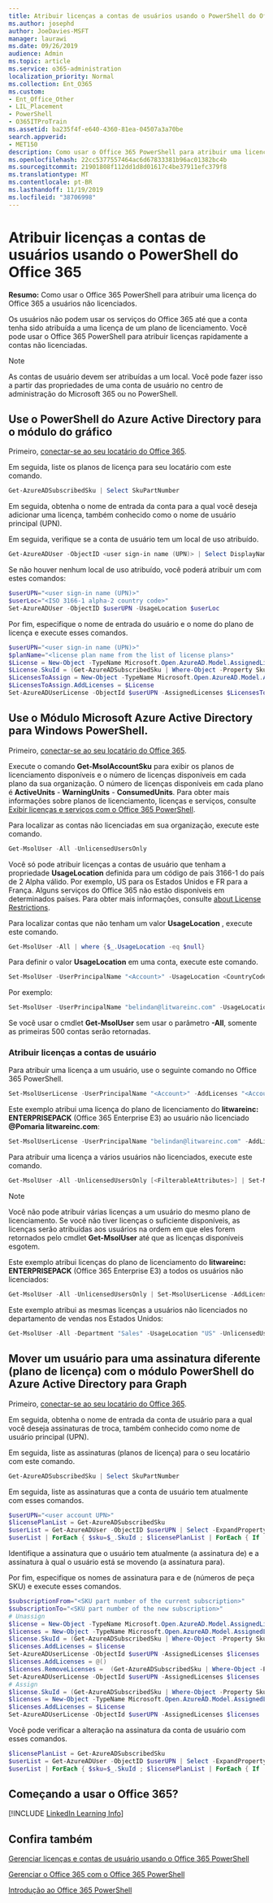 ```yaml
---
title: Atribuir licenças a contas de usuários usando o PowerShell do Office 365
ms.author: josephd
author: JoeDavies-MSFT
manager: laurawi
ms.date: 09/26/2019
audience: Admin
ms.topic: article
ms.service: o365-administration
localization_priority: Normal
ms.collection: Ent_O365
ms.custom:
- Ent_Office_Other
- LIL_Placement
- PowerShell
- O365ITProTrain
ms.assetid: ba235f4f-e640-4360-81ea-04507a3a70be
search.appverid:
- MET150
description: Como usar o Office 365 PowerShell para atribuir uma licença do Office 365 a usuários não licenciados.
ms.openlocfilehash: 22cc5377557464ac6d67833381b96ac01382bc4b
ms.sourcegitcommit: 21901808f112dd1d8d01617c4be37911efc379f8
ms.translationtype: MT
ms.contentlocale: pt-BR
ms.lasthandoff: 11/19/2019
ms.locfileid: "38706998"
---
```

# <a name="assign-licenses-to-user-accounts-with-office-365-powershell"></a>Atribuir licenças a contas de usuários usando o PowerShell do Office 365

**Resumo:**  Como usar o Office 365 PowerShell para atribuir uma licença do Office 365 a usuários não licenciados.
  
Os usuários não podem usar os serviços do Office 365 até que a conta tenha sido atribuída a uma licença de um plano de licenciamento. Você pode usar o Office 365 PowerShell para atribuir licenças rapidamente a contas não licenciadas. 

>[!Note]
>As contas de usuário devem ser atribuídas a um local. Você pode fazer isso a partir das propriedades de uma conta de usuário no centro de administração do Microsoft 365 ou no PowerShell.
>

## <a name="use-the-azure-active-directory-powershell-for-graph-module"></a>Use o PowerShell do Azure Active Directory para o módulo do gráfico

Primeiro, [conectar-se ao seu locatário do Office 365](connect-to-office-365-powershell.md#connect-with-the-azure-active-directory-powershell-for-graph-module).
  

Em seguida, liste os planos de licença para seu locatário com este comando.

```powershell
Get-AzureADSubscribedSku | Select SkuPartNumber
```

Em seguida, obtenha o nome de entrada da conta para a qual você deseja adicionar uma licença, também conhecido como o nome de usuário principal (UPN).

Em seguida, verifique se a conta de usuário tem um local de uso atribuído.

```powershell
Get-AzureADUser -ObjectID <user sign-in name (UPN)> | Select DisplayName, UsageLocation
```

Se não houver nenhum local de uso atribuído, você poderá atribuir um com estes comandos:

```powershell
$userUPN="<user sign-in name (UPN)>"
$userLoc="<ISO 3166-1 alpha-2 country code>"
Set-AzureADUser -ObjectID $userUPN -UsageLocation $userLoc
```

Por fim, especifique o nome de entrada do usuário e o nome do plano de licença e execute esses comandos.

```powershell
$userUPN="<user sign-in name (UPN)>"
$planName="<license plan name from the list of license plans>"
$License = New-Object -TypeName Microsoft.Open.AzureAD.Model.AssignedLicense
$License.SkuId = (Get-AzureADSubscribedSku | Where-Object -Property SkuPartNumber -Value $planName -EQ).SkuID
$LicensesToAssign = New-Object -TypeName Microsoft.Open.AzureAD.Model.AssignedLicenses
$LicensesToAssign.AddLicenses = $License
Set-AzureADUserLicense -ObjectId $userUPN -AssignedLicenses $LicensesToAssign
```

## <a name="use-the-microsoft-azure-active-directory-module-for-windows-powershell"></a>Use o Módulo Microsoft Azure Active Directory para Windows PowerShell.

Primeiro, [conectar-se ao seu locatário do Office 365](connect-to-office-365-powershell.md#connect-with-the-microsoft-azure-active-directory-module-for-windows-powershell).

Execute o comando **Get-MsolAccountSku** para exibir os planos de licenciamento disponíveis e o número de licenças disponíveis em cada plano da sua organização. O número de licenças disponíveis em cada plano é **ActiveUnits** - **WarningUnits** - **ConsumedUnits**. Para obter mais informações sobre planos de licenciamento, licenças e serviços, consulte [Exibir licenças e serviços com o Office 365 PowerShell](view-licenses-and-services-with-office-365-powershell.md).
    
Para localizar as contas não licenciadas em sua organização, execute este comando.

```powershell
Get-MsolUser -All -UnlicensedUsersOnly
```

Você só pode atribuir licenças a contas de usuário que tenham a propriedade **UsageLocation** definida para um código de país 3166-1 do país de 2 Alpha válido. Por exemplo, US para os Estados Unidos e FR para a França. Alguns serviços do Office 365 não estão disponíveis em determinados países. Para obter mais informações, consulte [about License Restrictions](https://go.microsoft.com/fwlink/p/?LinkId=691730).
    
Para localizar contas que não tenham um valor **UsageLocation** , execute este comando.

```powershell
Get-MsolUser -All | where {$_.UsageLocation -eq $null}
```

Para definir o valor **UsageLocation** em uma conta, execute este comando.

```powershell
Set-MsolUser -UserPrincipalName "<Account>" -UsageLocation <CountryCode>
```

Por exemplo:

```powershell
Set-MsolUser -UserPrincipalName "belindan@litwareinc.com" -UsageLocation US
```
    
Se você usar o cmdlet **Get-MsolUser** sem usar o parâmetro **-All**, somente as primeiras 500 contas serão retornadas.

### <a name="assigning-licenses-to-user-accounts"></a>Atribuir licenças a contas de usuário
    
Para atribuir uma licença a um usuário, use o seguinte comando no Office 365 PowerShell.
  
```powershell
Set-MsolUserLicense -UserPrincipalName "<Account>" -AddLicenses "<AccountSkuId>"
```

Este exemplo atribui uma licença do plano de licenciamento do **litwareinc: ENTERPRISEPACK** (Office 365 Enterprise E3) ao usuário não licenciado **\@Pomaria litwareinc.com**:
  
```powershell
Set-MsolUserLicense -UserPrincipalName "belindan@litwareinc.com" -AddLicenses "litwareinc:ENTERPRISEPACK"
```

Para atribuir uma licença a vários usuários não licenciados, execute este comando.
  
```powershell
Get-MsolUser -All -UnlicensedUsersOnly [<FilterableAttributes>] | Set-MsolUserLicense -AddLicenses "<AccountSkuId>"
```
  
>[!Note]
>Você não pode atribuir várias licenças a um usuário do mesmo plano de licenciamento. Se você não tiver licenças o suficiente disponíveis, as licenças serão atribuídas aos usuários na ordem em que eles forem retornados pelo cmdlet **Get-MsolUser** até que as licenças disponíveis esgotem.
>

Este exemplo atribui licenças do plano de licenciamento do **litwareinc: ENTERPRISEPACK** (Office 365 Enterprise E3) a todos os usuários não licenciados:
  
```powershell
Get-MsolUser -All -UnlicensedUsersOnly | Set-MsolUserLicense -AddLicenses "litwareinc:ENTERPRISEPACK"
```

Este exemplo atribui as mesmas licenças a usuários não licenciados no departamento de vendas nos Estados Unidos:
  
```powershell
Get-MsolUser -All -Department "Sales" -UsageLocation "US" -UnlicensedUsersOnly | Set-MsolUserLicense -AddLicenses "litwareinc:ENTERPRISEPACK"
```
  
## <a name="move-a-user-to-a-different-subscription-license-plan-with-the-azure-active-directory-powershell-for-graph-module"></a>Mover um usuário para uma assinatura diferente (plano de licença) com o módulo PowerShell do Azure Active Directory para Graph

Primeiro, [conectar-se ao seu locatário do Office 365](connect-to-office-365-powershell.md#connect-with-the-azure-active-directory-powershell-for-graph-module).
  
Em seguida, obtenha o nome de entrada da conta de usuário para a qual você deseja assinaturas de troca, também conhecido como nome de usuário principal (UPN).

Em seguida, liste as assinaturas (planos de licença) para o seu locatário com este comando.

```powershell
Get-AzureADSubscribedSku | Select SkuPartNumber
```

Em seguida, liste as assinaturas que a conta de usuário tem atualmente com esses comandos.

```powershell
$userUPN="<user account UPN>"
$licensePlanList = Get-AzureADSubscribedSku
$userList = Get-AzureADUser -ObjectID $userUPN | Select -ExpandProperty AssignedLicenses | Select SkuID 
$userList | ForEach { $sku=$_.SkuId ; $licensePlanList | ForEach { If ( $sku -eq $_.ObjectId.substring($_.ObjectId.length - 36, 36) ) { Write-Host $_.SkuPartNumber } } }
```

Identifique a assinatura que o usuário tem atualmente (a assinatura de) e a assinatura à qual o usuário está se movendo (a assinatura para).

Por fim, especifique os nomes de assinatura para e de (números de peça SKU) e execute esses comandos.

```powershell
$subscriptionFrom="<SKU part number of the current subscription>"
$subscriptionTo="<SKU part number of the new subscription>"
# Unassign
$license = New-Object -TypeName Microsoft.Open.AzureAD.Model.AssignedLicense
$licenses = New-Object -TypeName Microsoft.Open.AzureAD.Model.AssignedLicenses
$license.SkuId = (Get-AzureADSubscribedSku | Where-Object -Property SkuPartNumber -Value $subscriptionFrom -EQ).SkuID
$licenses.AddLicenses = $license
Set-AzureADUserLicense -ObjectId $userUPN -AssignedLicenses $licenses
$licenses.AddLicenses = @()
$licenses.RemoveLicenses =  (Get-AzureADSubscribedSku | Where-Object -Property SkuPartNumber -Value $subscriptionFrom -EQ).SkuID
Set-AzureADUserLicense -ObjectId $userUPN -AssignedLicenses $licenses
# Assign
$license.SkuId = (Get-AzureADSubscribedSku | Where-Object -Property SkuPartNumber -Value $subscriptionTo -EQ).SkuID
$licenses = New-Object -TypeName Microsoft.Open.AzureAD.Model.AssignedLicenses
$licenses.AddLicenses = $License
Set-AzureADUserLicense -ObjectId $userUPN -AssignedLicenses $licenses
```

Você pode verificar a alteração na assinatura da conta de usuário com esses comandos.

```powershell
$licensePlanList = Get-AzureADSubscribedSku
$userList = Get-AzureADUser -ObjectID $userUPN | Select -ExpandProperty AssignedLicenses | Select SkuID 
$userList | ForEach { $sku=$_.SkuId ; $licensePlanList | ForEach { If ( $sku -eq $_.ObjectId.substring($_.ObjectId.length - 36, 36) ) { Write-Host $_.SkuPartNumber } } }
```

## <a name="new-to-office-365"></a>Começando a usar o Office 365?

[!INCLUDE [LinkedIn Learning Info](../common/office/linkedin-learning-info.md)]

## <a name="see-also"></a>Confira também

[Gerenciar licenças e contas de usuário usando o Office 365 PowerShell](manage-user-accounts-and-licenses-with-office-365-powershell.md)
  
[Gerenciar o Office 365 com o Office 365 PowerShell](manage-office-365-with-office-365-powershell.md)
  
[Introdução ao Office 365 PowerShell](getting-started-with-office-365-powershell.md)
